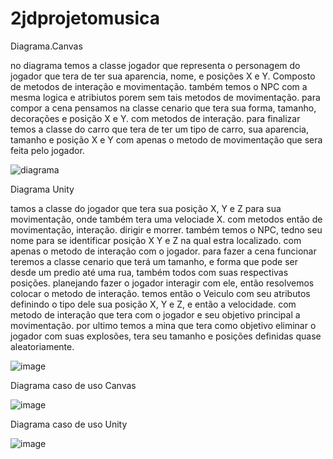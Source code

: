 # 2jdprojetomusica

Diagrama.Canvas

no diagrama temos a classe jogador que representa o personagem do jogador que tera de ter sua aparencia, nome, e posições X e Y.
Composto de metodos de interação e movimentação. também temos o NPC com a mesma logica e atribiutos porem sem tais metodos de movimentação.
para compor a cena pensamos na classe cenario que tera sua forma, tamanho, decorações e posição X e Y. com metodos de interação.
para finalizar temos a classe do carro que tera de ter um tipo de carro, sua aparencia, tamanho e posição X e Y com apenas o metodo de movimentação
que sera feita pelo jogador.


![diagrama](https://github.com/lucasnoelgb/2jdprojetomusica/assets/127865166/c9649dae-f941-48bb-9cf6-466617984f27)



Diagrama Unity

tamos a classe do jogador que tera sua posição X, Y e Z para sua movimentação, onde também tera uma velociade X. com metodos então de movimentação, interação.
dirigir e morrer.
também temos o NPC, tedno seu nome para se identificar posição X Y e Z na qual estra localizado. com apenas o metodo de interação com o jogador.
para fazer a cena funcionar teremos a classe cenario que terá um tamanho, e forma que pode ser desde um predio até uma rua, também todos com suas respectivas posições.
planejando fazer o jogador interagir com ele, então resolvemos colocar o metodo de interação. temos então o Veiculo com seu atributos definindo o tipo dele sua posição X, Y e Z, e então a velocidade.
com metodo de interação que tera com o jogador e seu objetivo principal a movimentação. por ultimo temos a mina que tera como objetivo eliminar o jogador com suas explosões, tera seu tamanho e posições definidas quase 
aleatoriamente.

![image](https://github.com/lucasnoelgb/2jdprojetomusica/assets/127865166/938842cc-4f5f-4865-92df-4477d0424845)



Diagrama caso de uso Canvas


![image](https://github.com/lucasnoelgb/2jdprojetomusica/assets/127865166/aeaed262-cb95-4a6d-b5ee-0bebaea84546)



Diagrama caso de uso Unity

![image](https://github.com/lucasnoelgb/2jdprojetomusica/assets/127865166/8d885590-44de-4872-b596-7efbb2155372)
